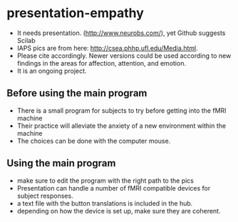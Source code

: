 # presentation-empathy
- It needs presentation. (http://www.neurobs.com/), yet Github suggests Scilab
- IAPS pics are from here: http://csea.phhp.ufl.edu/Media.html.
- Please cite accordingly. Newer versions could be used according to new findings in the areas for affection, attention, and emotion.
- It is an ongoing project.

## Before using the main program
- There is a small program for subjects to try before getting into the fMRI machine
- Their practice will alleviate the anxiety of a new environment within the machine
- The choices can be done with the computer mouse.

## Using the main program
- make sure to edit the program with the right path to the pics
- Presentation can handle a number of fMRI compatible devices for subject responses.
- a text file with the button translations is included in the hub. 
- depending on how the device is set up, make sure they are coherent.
